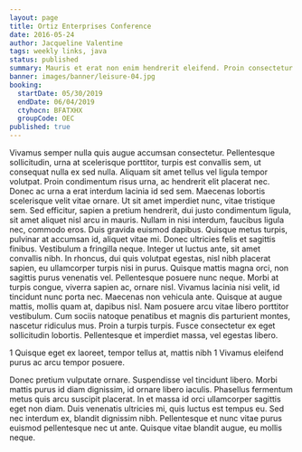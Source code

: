 ```yaml
---
layout: page
title: Ortiz Enterprises Conference
date: 2016-05-24
author: Jacqueline Valentine
tags: weekly links, java
status: published
summary: Mauris et erat non enim hendrerit eleifend. Proin consectetur.
banner: images/banner/leisure-04.jpg
booking:
  startDate: 05/30/2019
  endDate: 06/04/2019
  ctyhocn: BFATXHX
  groupCode: OEC
published: true
---
```

Vivamus semper nulla quis augue accumsan consectetur. Pellentesque sollicitudin, urna at scelerisque porttitor, turpis est convallis sem, ut consequat nulla ex sed nulla. Aliquam sit amet tellus vel ligula tempor volutpat. Proin condimentum risus urna, ac hendrerit elit placerat nec. Donec ac urna a erat interdum lacinia id sed sem. Maecenas lobortis scelerisque velit vitae ornare. Ut sit amet imperdiet nunc, vitae tristique sem. Sed efficitur, sapien a pretium hendrerit, dui justo condimentum ligula, sit amet aliquet nisl arcu in mauris. Nullam in nisi interdum, faucibus ligula nec, commodo eros. Duis gravida euismod dapibus.
Quisque metus turpis, pulvinar at accumsan id, aliquet vitae mi. Donec ultricies felis et sagittis finibus. Vestibulum a fringilla neque. Integer ut luctus ante, sit amet convallis nibh. In rhoncus, dui quis volutpat egestas, nisl nibh placerat sapien, eu ullamcorper turpis nisi in purus. Quisque mattis magna orci, non sagittis purus venenatis vel. Pellentesque posuere nunc neque. Morbi at turpis congue, viverra sapien ac, ornare nisl. Vivamus lacinia nisi velit, id tincidunt nunc porta nec. Maecenas non vehicula ante. Quisque at augue mattis, mollis quam at, dapibus nisl. Nam posuere arcu vitae libero porttitor vestibulum. Cum sociis natoque penatibus et magnis dis parturient montes, nascetur ridiculus mus. Proin a turpis turpis. Fusce consectetur ex eget sollicitudin lobortis. Pellentesque et imperdiet massa, vel egestas libero.

1 Quisque eget ex laoreet, tempor tellus at, mattis nibh
1 Vivamus eleifend purus ac arcu tempor posuere.

Donec pretium vulputate ornare. Suspendisse vel tincidunt libero. Morbi mattis purus id diam dignissim, id ornare libero iaculis. Phasellus fermentum metus quis arcu suscipit placerat. In et massa id orci ullamcorper sagittis eget non diam. Duis venenatis ultricies mi, quis luctus est tempus eu. Sed nec interdum ex, blandit dignissim nibh. Pellentesque et nunc vitae purus euismod pellentesque nec ut ante. Quisque vitae blandit augue, eu mollis neque.
